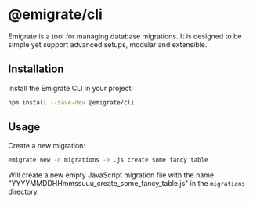 # @emigrate/cli

Emigrate is a tool for managing database migrations. It is designed to be simple yet support advanced setups, modular and extensible.

## Installation

Install the Emigrate CLI in your project:

```bash
npm install --save-dev @emigrate/cli
```

## Usage

Create a new migration:

```bash
emigrate new -d migrations -e .js create some fancy table
```

Will create a new empty JavaScript migration file with the name "YYYYMMDDHHmmssuuu_create_some_fancy_table.js" in the `migrations` directory.
